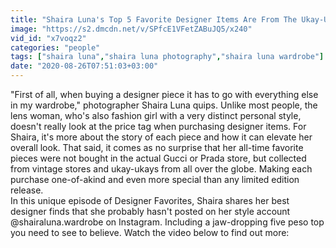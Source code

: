 ```yaml
---
title: "Shaira Luna's Top 5 Favorite Designer Items Are From The Ukay-Ukay Designer Favorites PREVIEW"
image: "https://s2.dmcdn.net/v/SPfcE1VFetZABuJQ5/x240"
vid_id: "x7voqz2"
categories: "people"
tags: ["shaira luna","shaira luna photography","shaira luna wardrobe"]
date: "2020-08-26T07:51:03+03:00"
---
```

&quot;First of all, when buying a designer piece it has to go with everything else in my wardrobe,&quot; photographer Shaira Luna quips. Unlike most people, the lens woman, who's also fashion girl with a very distinct personal style, doesn't really look at the price tag when purchasing designer items. For Shaira, it's more about the story of each piece and how it can elevate her overall look. That said, it comes as no surprise that her all-time favorite pieces were not bought in the actual Gucci or Prada store, but collected from vintage stores and ukay-ukays from all over the globe. Making each purchase one-of-akind and even more special than any limited edition release.  <br>In this unique episode of Designer Favorites, Shaira shares her best designer finds that she probably hasn't posted on her style account @shairaluna.wardrobe on Instagram. Including a jaw-dropping five peso top you need to see to believe. Watch the video below to find out more:
